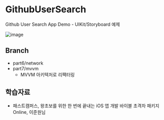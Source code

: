 # GithubUserSearch
Github User Search App Demo - UIKit/Storyboard 예제


![image](https://user-images.githubusercontent.com/89061309/205491638-a0a1d517-2377-411f-83db-21b3a92a1dc6.png)



## Branch
* part6/network
* part7/mvvm
  * MVVM 아키텍처로 리팩터링

## 학습자료
* 패스트캠퍼스, 왕초보를 위한 한 번에 끝내는 iOS 앱 개발 바이블 초격차 패키지 Online, 이준원님

